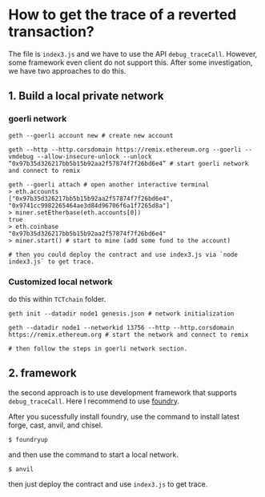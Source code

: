 # How to get the trace of a reverted transaction?
The file is `index3.js` and we have to use the API `debug_traceCall`. However, some framework even client do not support this. After some investigation, we have two approaches to do this.

## 1. Build a local private network
### goerli network
```shell
geth --goerli account new # create new account

geth --http --http.corsdomain https://remix.ethereum.org --goerli --vmdebug --allow-insecure-unlock --unlock “0x97b35d326217bb5b15b92aa2f57874f7f26bd6e4” # start goerli network and connect to remix

geth --goerli attach # open another interactive terminal
> eth.accounts
["0x97b35d326217bb5b15b92aa2f57874f7f26bd6e4", "0x9741cc9982265464ae3d84d96706f6a1f7265d8a"]
> miner.setEtherbase(eth.accounts[0])
true
> eth.coinbase
"0x97b35d326217bb5b15b92aa2f57874f7f26bd6e4"
> miner.start() # start to mine (add some fund to the account)

# then you could deploy the contract and use index3.js via `node index3.js` to get trace.
```

### Customized local network
do this within `TCTchain` folder.
```shell
geth init --datadir node1 genesis.json # network initialization

geth --datadir node1 --networkid 13756 --http --http.corsdomain https://remix.ethereum.org # start the network and connect to remix

# then follow the steps in goerli network section.
```

## 2. framework
the second approach is to use development framework that supports `debug_traceCall`. Here I recommend to use [foundry](https://book.getfoundry.sh/).

After you sucessfully install foundry, use the command to install latest forge, cast, anvil, and chisel.
```shell
$ foundryup
```

and then use the command to start a local network.
```shell
$ anvil
```

then just deploy the contract and use `index3.js` to get trace.